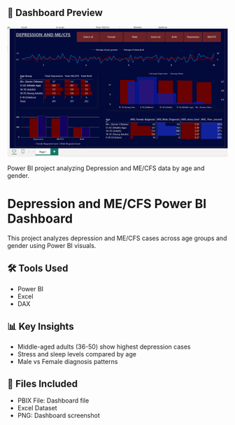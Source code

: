 ## 📸 Dashboard Preview

![Dashboard Screenshot](NEW%20SCREENSHOT2025-07-10%20165920.png)


Power BI project analyzing Depression and ME/CFS data by age and gender.
# Depression and ME/CFS Power BI Dashboard

This project analyzes depression and ME/CFS cases across age groups and gender using Power BI visuals.

## 🛠 Tools Used
- Power BI
- Excel
- DAX

## 📊 Key Insights
- Middle-aged adults (36-50) show highest depression cases
- Stress and sleep levels compared by age
- Male vs Female diagnosis patterns

## 📁 Files Included
- PBIX File: Dashboard file
- Excel Dataset
- PNG: Dashboard screenshot
